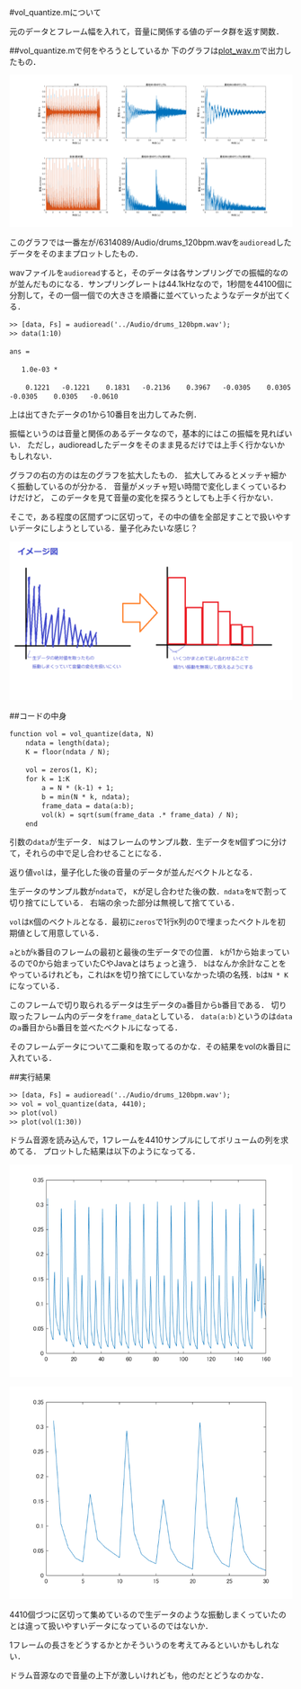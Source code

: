 #vol_quantize.mについて

元のデータとフレーム幅を入れて，音量に関係する値のデータ群を返す関数．


##vol_quantize.mで何をやろうとしているか
下のグラフは[plot_wav.m](/6314089/04/plot_wav.m)で出力したもの．

![img0](/6314089/04/img/0.png)

このグラフでは一番左が/6314089/Audio/drums_120bpm.wavを`audioread`したデータをそのままプロットしたもの．

wavファイルを`audioread`すると，そのデータは各サンプリングでの振幅的なのが並んだものになる．サンプリングレートは44.1kHzなので，1秒間を44100個に分割して，その一個一個での大きさを順番に並べていったようなデータが出てくる．

    >> [data, Fs] = audioread('../Audio/drums_120bpm.wav');
    >> data(1:10)

    ans =

       1.0e-03 *

        0.1221   -0.1221    0.1831   -0.2136    0.3967   -0.0305    0.0305   -0.0305    0.0305   -0.0610

上は出てきたデータの1から10番目を出力してみた例．

振幅というのは音量と関係のあるデータなので，基本的にはこの振幅を見ればいい．
ただし，audioreadしたデータをそのまま見るだけでは上手く行かないかもしれない．

グラフの右の方のは左のグラフを拡大したもの．
拡大してみるとメッチャ細かく振動しているのが分かる．
音量がメッチャ短い時間で変化しまくっているわけだけど，
このデータを見て音量の変化を探ろうとしても上手く行かない．

そこで，ある程度の区間ずつに区切って，その中の値を全部足すことで扱いやすいデータにしようとしている．量子化みたいな感じ？

![img1](/6314089/04/img/1.png)

##コードの中身

    function vol = vol_quantize(data, N)
        ndata = length(data);
        K = floor(ndata / N);

        vol = zeros(1, K);
        for k = 1:K
            a = N * (k-1) + 1;
            b = min(N * k, ndata);
            frame_data = data(a:b);
            vol(k) = sqrt(sum(frame_data .* frame_data) / N);
        end

引数の`data`が生データ．
`N`はフレームのサンプル数．生データを`N`個ずつに分けて，それらの中で足し合わせることになる．

返り値`vol`は，量子化した後の音量のデータが並んだベクトルとなる．

生データのサンプル数が`ndata`で，
`K`が足し合わせた後の数．`ndata`を`N`で割って切り捨てにしている．
右端の余った部分は無視して捨てている．

`vol`は`K`個のベクトルとなる．最初に`zeros`で1行`K`列の0で埋まったベクトルを初期値として用意している．

`a`と`b`が`k`番目のフレームの最初と最後の生データでの位置．
`k`が1から始まっているので0から始まっていたCやJavaとはちょっと違う．
`b`はなんか余計なことをやっているけれども，これは`K`を切り捨てにしていなかった頃の名残．`b`は`N * K`になっている．

このフレームで切り取られるデータは生データの`a`番目から`b`番目である．
切り取ったフレーム内のデータを`frame_data`としている．
`data(a:b)`というのは`data`の`a`番目から`b`番目を並べたベクトルになってる．

そのフレームデータについて二乗和を取ってるのかな．その結果をvolのk番目に入れている．

##実行結果

    >> [data, Fs] = audioread('../Audio/drums_120bpm.wav');
    >> vol = vol_quantize(data, 4410);
    >> plot(vol)
    >> plot(vol(1:30))

ドラム音源を読み込んで，1フレームを4410サンプルにしてボリュームの列を求めてる．
プロットした結果は以下のようになってる．

![img2](/6314089/04/img/2.png)

![img3](/6314089/04/img/3.png)

4410個づつに区切って集めているので生データのような振動しまくっていたのとは違って扱いやすいデータになっているのではないか．

1フレームの長さをどうするかとかそういうのを考えてみるといいかもしれない．

ドラム音源なので音量の上下が激しいけれども，他のだとどうなのかな．
